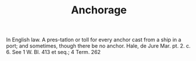 ---
title: Anchorage
letter: A
permalink: "/definitions/bld-anchorage.html"
body: In English law. A pres-tatlon or toll for every anchor cast from a ship in a
  port; and sometimes, though there be no anchor. Hale, de Jure Mar. pt. 2. c. 6.
  See 1 W. Bl. 413 et seq.; 4 Term. 262
published_at: '2018-07-07'
source: Black's Law Dictionary 2nd Ed (1910)
layout: post
---